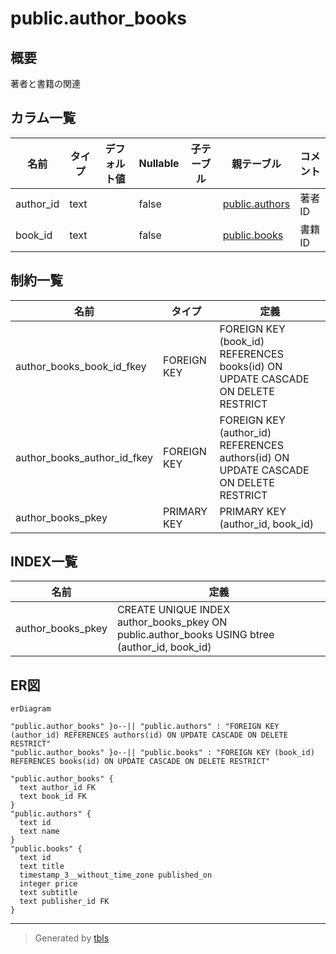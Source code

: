 # public.author_books

## 概要

著者と書籍の関連

## カラム一覧

| 名前 | タイプ | デフォルト値 | Nullable | 子テーブル | 親テーブル | コメント |
| ---- | ------ | ------------ | -------- | ---------- | ---------- | -------- |
| author_id | text |  | false |  | [public.authors](public.authors.md) | 著者ID |
| book_id | text |  | false |  | [public.books](public.books.md) | 書籍ID |

## 制約一覧

| 名前 | タイプ | 定義 |
| ---- | ---- | ---------- |
| author_books_book_id_fkey | FOREIGN KEY | FOREIGN KEY (book_id) REFERENCES books(id) ON UPDATE CASCADE ON DELETE RESTRICT |
| author_books_author_id_fkey | FOREIGN KEY | FOREIGN KEY (author_id) REFERENCES authors(id) ON UPDATE CASCADE ON DELETE RESTRICT |
| author_books_pkey | PRIMARY KEY | PRIMARY KEY (author_id, book_id) |

## INDEX一覧

| 名前 | 定義 |
| ---- | ---------- |
| author_books_pkey | CREATE UNIQUE INDEX author_books_pkey ON public.author_books USING btree (author_id, book_id) |

## ER図

```mermaid
erDiagram

"public.author_books" }o--|| "public.authors" : "FOREIGN KEY (author_id) REFERENCES authors(id) ON UPDATE CASCADE ON DELETE RESTRICT"
"public.author_books" }o--|| "public.books" : "FOREIGN KEY (book_id) REFERENCES books(id) ON UPDATE CASCADE ON DELETE RESTRICT"

"public.author_books" {
  text author_id FK
  text book_id FK
}
"public.authors" {
  text id
  text name
}
"public.books" {
  text id
  text title
  timestamp_3__without_time_zone published_on
  integer price
  text subtitle
  text publisher_id FK
}
```

---

> Generated by [tbls](https://github.com/k1LoW/tbls)
